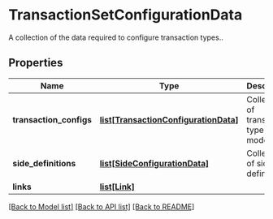 # TransactionSetConfigurationData

A collection of the data required to configure transaction types..
## Properties
Name | Type | Description | Notes
------------ | ------------- | ------------- | -------------
**transaction_configs** | [**list[TransactionConfigurationData]**](TransactionConfigurationData.md) | Collection of transaction type models | 
**side_definitions** | [**list[SideConfigurationData]**](SideConfigurationData.md) | Collection of side definitions | [optional] 
**links** | [**list[Link]**](Link.md) |  | [optional] 

[[Back to Model list]](../README.md#documentation-for-models) [[Back to API list]](../README.md#documentation-for-api-endpoints) [[Back to README]](../README.md)


